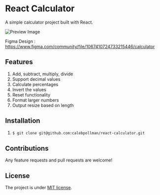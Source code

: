 # React Calculator

A simple calculator project built with React.

![Preview Image](https://github.com/user-attachments/assets/94e018fa-943f-435d-a003-9ce5a3219dc4)

Figma Design : https://www.figma.com/community/file/1067410724733215446/calculator

## Features

1. Add, subtract, multiply, divide
2. Support decimal values
3. Calculate percentages
4. Invert the values
5. Reset functionality
6. Format larger numbers
7. Output resize based on length

## Installation
1.
    ```bash
    $ git clone git@github.com:calebpollman/react-calculator.git
    ```

## Contributions

Any feature requests and pull requests are welcome!

## License

The project is under [MIT license](https://choosealicense.com/licenses/mit/).
